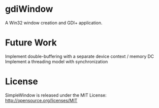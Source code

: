 gdiWindow
============

A Win32 window creation and GDI+ application. 

Future Work
===========

Implement double-buffering with a separate device context / memory DC
Implement a threading model with synchronization

License
=======
SimpleWindow is released under the MIT License:
http://opensource.org/licenses/MIT